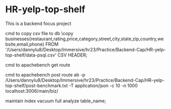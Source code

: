 # HR-yelp-top-shelf
This is a backend focus project

cmd to copy csv file to db
\copy businesses(restaurant,rating,price,category,street,city,state,zip,country,website,email,phone) FROM '/Users/dannylu8/Desktop/Immersive/hr23/Practice/Backend-Cap/HR-yelp-top-shelf/data-psql.csv' CSV HEADER;

cmd to apachebench get route


cmd to apachebench post route
ab -p /Users/dannylu8/Desktop/Immersive/hr23/Practice/Backend-Cap/HR-yelp-top-shelf/post-benchmark.txt -T application/json -c 10 -n 1000 localhost:3006/main/biz/

maintain index
vacuum full analyze table_name;